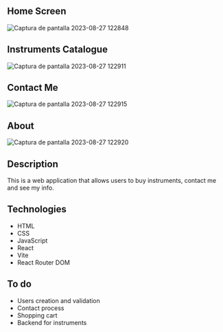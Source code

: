 ## Home Screen
![Captura de pantalla 2023-08-27 122848](https://github.com/dannycastilloo/Music-Shop/assets/76531494/b929013d-fa14-4925-a630-dec0a64742ed)
## Instruments Catalogue
![Captura de pantalla 2023-08-27 122911](https://github.com/dannycastilloo/Music-Shop/assets/76531494/4047095b-14b3-4e83-860e-4c773d850bb7)
## Contact Me
![Captura de pantalla 2023-08-27 122915](https://github.com/dannycastilloo/Music-Shop/assets/76531494/6f055b31-0f8d-4847-bdb5-f1bdc00c3648)
## About
![Captura de pantalla 2023-08-27 122920](https://github.com/dannycastilloo/Music-Shop/assets/76531494/5af42c7f-3d00-43fa-8a5a-5d68e9025f8e)

## Description
This is a web application that allows users to buy instruments, contact me and see my info.

## Technologies
- HTML
- CSS
- JavaScript
- React
- Vite
- React Router DOM

## To do
- Users creation and validation
- Contact process
- Shopping cart
- Backend for instruments
